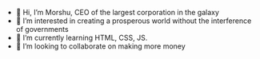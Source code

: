- 👋 Hi, I’m Morshu, CEO of the largest corporation in the galaxy
- 👀 I’m interested in creating a prosperous world without the interference of governments
- 🌱 I’m currently learning HTML, CSS, JS.
- 💞️ I’m looking to collaborate on making more money

<!---
morshian/morshian is a ✨ special ✨ repository because its `README.md` (this file) appears on your GitHub profile.
You can click the Preview link to take a look at your changes.
--->
